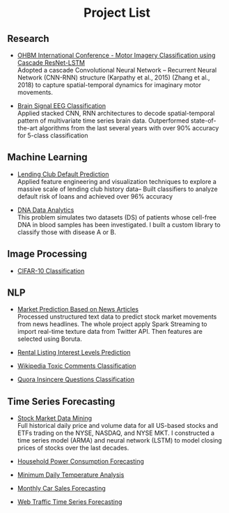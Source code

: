 <h1 align='center'> Project List </h1>

<h2 align='left'> Research </h2>

- <a href="https://github.com/Kearlay/project_list/blob/master/OHBM.pdf">OHBM International Conference - Motor Imagery Classification using Cascade ResNet-LSTM </a><br> Adopted a cascade Convolutional Neural Network – Recurrent Neural Network (CNN-RNN) structure (Karpathy et al., 2015) (Zhang et al., 2018) to capture spatial-temporal dynamics for imaginary motor movements. 

- <a href="https://nbviewer.jupyter.org/github/Kearlay/research/blob/master/eeg_tensorflow.ipynb">Brain Signal EEG Classification </a><br> Applied stacked CNN, RNN architectures to decode spatial-temporal pattern of multivariate time series brain data. Outperformed state-of-the-art algorithms from the last several years with over 90% accuracy for 5-class classification

<h2 align='left'> Machine Learning </h2>

 - <a href="https://nbviewer.jupyter.org/github/Kearlay/lending_club_classification/blob/master/lending_club_classification.ipynb"> Lending Club Default Prediction </a> <br> Applied feature engineering and visualization techniques to explore a massive scale of lending club history data– Built classifiers to analyze default risk of loans and achieved over 96% accuracy
 
 
  - <a href="https://nbviewer.jupyter.org/github/Kearlay/dna_disease_classification/blob/master/dna_disease_classification.ipynb">DNA Data Analytics</a><br> This problem simulates two datasets (DS) of patients whose cell-free DNA in blood samples has been investigated. I built a custom library to classify those with disease A or B.
  
<h2 align='left'> Image Processing </h2>

  - <a href="https://nbviewer.jupyter.org/github/Kearlay/vision/blob/master/cifar_10_project.ipynb">CIFAR-10 Classification</a><br> 

<h2 align='left'> NLP </h2>

- <a href="https://nbviewer.jupyter.org/github/Kearlay/market_prediction/blob/master/market_prediction_news.ipynb"> Market Prediction Based on News Articles </a><br>Processed unstructured text data to predict stock market movements from news headlines. The whole project apply Spark Streaming to import real-time texture data from Twitter API. Then features are selected using Boruta.

- <a href="https://nbviewer.jupyter.org/github/Kearlay/NLP-project/blob/master/rental_listing.ipynb">Rental Listing Interest Levels Prediction</a><br>

- <a href="https://nbviewer.jupyter.org/github/Kearlay/NLP-project/blob/master/toxic_classification.ipynb">Wikipedia Toxic Comments Classification</a><br>

- <a href="https://nbviewer.jupyter.org/github/Kearlay/NLP-project/blob/master/Quora_insincere.ipynb">Quora Insincere Questions Classification</a><br>


<h2 align='left'> Time Series Forecasting </h2>

 - <a href="https://nbviewer.jupyter.org/github/Kearlay/market_data_mining/blob/master/market_data_mining.ipynb">Stock Market Data Mining</a><br> Full historical daily price and volume data for all US-based stocks and ETFs trading on the NYSE, NASDAQ, and NYSE MKT. I constructed a time series model (ARMA) and neural network (LSTM) to model closing prices of stocks over the last decades.

- <a href="https://nbviewer.jupyter.org/github/Kearlay/time_series/blob/master/household_electricity_consumption.ipynb">Household Power Consumption Forecasting</a><br>

- <a href="https://nbviewer.jupyter.org/github/Kearlay/time_series/blob/master/minimum_daily_temp.ipynb">Minimum Daily Temperature Analysis
</a><br>

- <a href="https://nbviewer.jupyter.org/github/Kearlay/time_series/blob/master/monthly_car_sales.ipynb">Monthly Car Sales Forecasting
</a><br>

- <a href="https://nbviewer.jupyter.org/github/Kearlay/time_series/blob/master/wikipedia.ipynb">Web Traffic Time Series Forecasting
</a><br>









